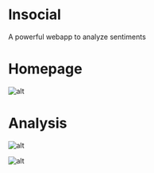 # Insocial
A powerful webapp to analyze sentiments

# Homepage
![alt](https://cdn.discordapp.com/attachments/935029407121309756/1155440933840621668/s3.png)

# Analysis
![alt](https://cdn.discordapp.com/attachments/935029407121309756/1155440934599802880/s1.png)

![alt](https://cdn.discordapp.com/attachments/935029407121309756/1155440934306205786/s2.png)

